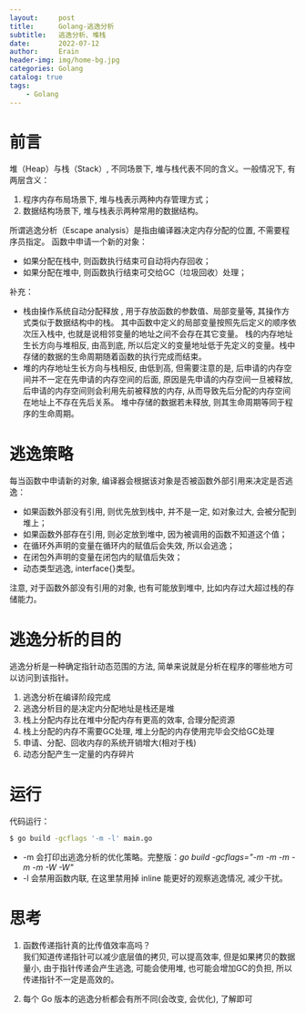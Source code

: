 ```yaml
---
layout:     post
title:      Golang-逃逸分析
subtitle:   逃逸分析、堆栈
date:       2022-07-12
author:     Erain
header-img: img/home-bg.jpg
categories: Golang
catalog: true
tags:
    - Golang
---
```


# 前言

堆（Heap）与栈（Stack）, 不同场景下, 堆与栈代表不同的含义。一般情况下, 有两层含义：

1. 程序内存布局场景下, 堆与栈表示两种内存管理方式；
1. 数据结构场景下, 堆与栈表示两种常用的数据结构。

所谓逃逸分析（Escape analysis）是指由编译器决定内存分配的位置, 不需要程序员指定。 函数中申请一个新的对象：

- 如果分配在栈中, 则函数执行结束可自动将内存回收；
- 如果分配在堆中, 则函数执行结束可交给GC（垃圾回收）处理；

补充：

- 栈由操作系统自动分配释放 , 用于存放函数的参数值、局部变量等, 其操作方式类似于数据结构中的栈。 其中函数中定义的局部变量按照先后定义的顺序依次压入栈中, 也就是说相邻变量的地址之间不会存在其它变量。
  栈的内存地址生长方向与堆相反, 由高到底, 所以后定义的变量地址低于先定义的变量。栈中存储的数据的生命周期随着函数的执行完成而结束。
- 堆的内存地址生长方向与栈相反, 由低到高, 但需要注意的是, 后申请的内存空间并不一定在先申请的内存空间的后面, 原因是先申请的内存空间一旦被释放, 后申请的内存空间则会利用先前被释放的内存, 从而导致先后分配的内存空间在地址上不存在先后关系。
  堆中存储的数据若未释放, 则其生命周期等同于程序的生命周期。

# 逃逸策略

每当函数中申请新的对象, 编译器会根据该对象是否被函数外部引用来决定是否逃逸：

- 如果函数外部没有引用, 则优先放到栈中, 并不是一定, 如对象过大, 会被分配到堆上；
- 如果函数外部存在引用, 则必定放到堆中, 因为被调用的函数不知道这个值；
- 在循环外声明的变量在循环内的赋值后会失效, 所以会逃逸；
- 在闭包外声明的变量在闭包内的赋值后失效；
- 动态类型逃逸, interface{}类型。

注意, 对于函数外部没有引用的对象, 也有可能放到堆中, 比如内存过大超过栈的存储能力。

# 逃逸分析的目的

逃逸分析是一种确定指针动态范围的方法, 简单来说就是分析在程序的哪些地方可以访问到该指针。

1. 逃逸分析在编译阶段完成
1. 逃逸分析目的是决定内分配地址是栈还是堆
1. 栈上分配内存比在堆中分配内存有更高的效率, 合理分配资源
1. 栈上分配的内存不需要GC处理, 堆上分配的内存使用完毕会交给GC处理
1. 申请、分配、回收内存的系统开销增大(相对于栈)
1. 动态分配产生一定量的内存碎片

# 运行

代码运行：

```bash
$ go build -gcflags '-m -l' main.go
```

- -m 会打印出逃逸分析的优化策略。完整版：*go build -gcflags="-m -m -m -m -m -W -W"*
- -l 会禁用函数内联, 在这里禁用掉 inline 能更好的观察逃逸情况, 减少干扰。

# 思考

1. 函数传递指针真的比传值效率高吗？      
   我们知道传递指针可以减少底层值的拷贝, 可以提高效率, 但是如果拷贝的数据量小, 由于指针传递会产生逃逸, 可能会使用堆, 也可能会增加GC的负担, 所以传递指针不一定是高效的。

1. 每个 Go 版本的逃逸分析都会有所不同(会改变, 会优化), 了解即可